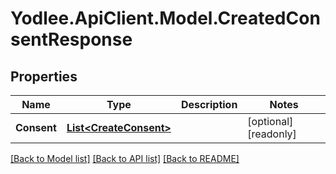 # Yodlee.ApiClient.Model.CreatedConsentResponse

## Properties

Name | Type | Description | Notes
------------ | ------------- | ------------- | -------------
**Consent** | [**List&lt;CreateConsent&gt;**](CreateConsent.md) |  | [optional] [readonly] 

[[Back to Model list]](../README.md#documentation-for-models) [[Back to API list]](../README.md#documentation-for-api-endpoints) [[Back to README]](../README.md)

